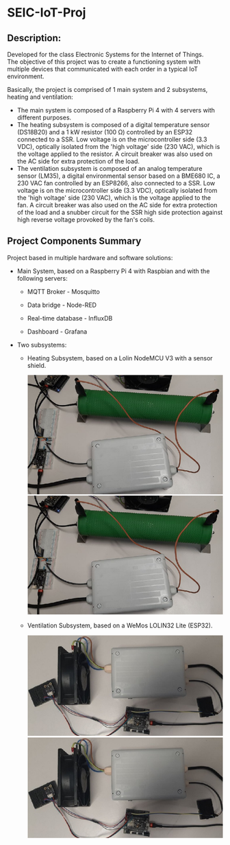 <h1> SEIC-IoT-Proj </h1>
<h2> Description: </h2>
<p> Developed for the class Electronic Systems for the Internet of Things. <br>
    The objective of this project was to create a functioning system with multiple devices that communicated with each order in a typical IoT environment. </p>

<p> Basically, the project is comprised of 1 main system and 2 subsystems, heating and ventilation: </p>
<ul>
  <li>
    The main system is composed of a Raspberry Pi 4 with 4 servers with different purposes. 
  </li> 
  <li>
    The heating subsystem is composed of a digital temperature sensor (DS18B20) and a 1 kW resistor (100 Ω) controlled by an ESP32 connected to a SSR.
    Low voltage is on the microcontroller side (3.3 VDC), optically isolated from the 'high voltage' side (230 VAC), which is the voltage applied to the resistor.
    A circuit breaker was also used on the AC side for extra protection of the load.
  </li> 
  <li>
    The ventilation subsystem is composed of an analog temperature sensor (LM35), a digital environmental sensor based on a BME680 IC, a 230 VAC fan controlled by an 
    ESP8266, also connected to a SSR. Low voltage is on the microcontroller side (3.3 VDC), optically isolated from the 'high voltage' side (230 VAC), which is the         voltage applied to the fan. A circuit breaker was also used on the AC side for extra protection of the load and a snubber circuit for the SSR high side protection     against high reverse voltage provoked by the fan's coils.
  </li> 
</ul> 



<h2> Project Components Summary </h2>
<p> Project based in multiple hardware and software solutions:</p>
<ul>
    <li> <p> Main System, based on a Raspberry Pi 4 with Raspbian and with the following servers: </p> </li>  
    <ul>
      <li> <p> MQTT Broker - Mosquitto </p> </li>  
      <li> <p> Data bridge - Node-RED </p> </li>  
      <li> <p> Real-time database - InfluxDB </p> </li>  
      <li> <p> Dashboard - Grafana </p> </li>  
    </ul>
    <li> <p> Two subsystems: </p> </li> 
    <ul>
      <li> <p> Heating Subsystem, based on a Lolin NodeMCU V3 with a sensor shield. </p> 
      <p align="center"> 
        <img width="500" src="https://github.com/saulcarvalho/SEIC-IoT-Proj/blob/main/assets/images/heat_subsys_1.png" alt="Heat Subsys 1"/>
        <img width="500" src="https://github.com/saulcarvalho/SEIC-IoT-Proj/blob/main/assets/images/heat_subsys_1.png" alt="Heat Subsys 2"/>
      </p>
      </li>  
      <li> <p> Ventilation Subsystem, based on a WeMos LOLIN32 Lite (ESP32). </p> 
      <p align="center"> 
        <img width="500" src="https://github.com/saulcarvalho/SEIC-IoT-Proj/blob/main/assets/images/venti_subsys_1.png" alt="Venti Subsys 1"/>
        <img width="500" src="https://github.com/saulcarvalho/SEIC-IoT-Proj/blob/main/assets/images/venti_subsys_1.png" alt="Venti Subsys 2"/>
      </p>
      </li>  
    </ul>
</ul>
